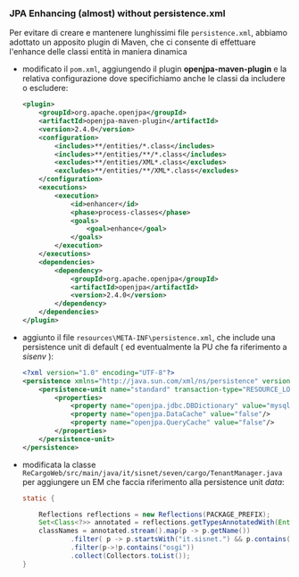 

### JPA Enhancing (almost) without persistence.xml

Per evitare di creare e mantenere lunghissimi file `persistence.xml`, abbiamo adottato un apposito plugin di Maven, che ci consente di effettuare l'enhance delle classi entità in maniera dinamica

- modificato il `pom.xml`, aggiungendo il plugin **openjpa-maven-plugin** e la relativa configurazione dove specifichiamo anche le classi da includere o escludere:

    ```xml
    <plugin>
        <groupId>org.apache.openjpa</groupId>
        <artifactId>openjpa-maven-plugin</artifactId>
        <version>2.4.0</version>
        <configuration>
            <includes>**/entities/*.class</includes>
            <includes>**/entities/**/*.class</includes>
            <excludes>**/entities/XML*.class</excludes>
            <excludes>**/entities/**/XML*.class</excludes>
        </configuration>
        <executions>
            <execution>
                <id>enhancer</id>
                <phase>process-classes</phase>
                <goals>
                    <goal>enhance</goal>
                </goals>
            </execution>
        </executions>
        <dependencies>
            <dependency>
                <groupId>org.apache.openjpa</groupId>
                <artifactId>openjpa</artifactId>
                <version>2.4.0</version>
            </dependency>
        </dependencies>
    </plugin>
    ```


- aggiunto il file `resources\META-INF\persistence.xml`, che include una persistence unit di default ( ed eventualmente la PU che fa riferimento a *sisenv* ):

    ```xml
    <?xml version="1.0" encoding="UTF-8"?>
    <persistence xmlns="http://java.sun.com/xml/ns/persistence" version="2.0">
        <persistence-unit name="standard" transaction-type="RESOURCE_LOCAL">
            <properties>
                <property name="openjpa.jdbc.DBDictionary" value="mysql"/>
                <property name="openjpa.DataCache" value="false"/>
                <property name="openjpa.QueryCache" value="false"/>
            </properties>
        </persistence-unit>
    </persistence>
    ```


- modificata la classe `ReCargoWeb/src/main/java/it/sisnet/seven/cargo/TenantManager.java` per aggiungere un EM che faccia riferimento alla persistence unit *data*:

    ```java
    static {

        Reflections reflections = new Reflections(PACKAGE_PREFIX);
        Set<Class<?>> annotated = reflections.getTypesAnnotatedWith(Entity.class);
        classNames = annotated.stream().map(p -> p.getName())
                .filter( p -> p.startsWith("it.sisnet.") && p.contains(".entities"))
                .filter(p->!p.contains("osgi"))
                .collect(Collectors.toList());
    }
    ```

